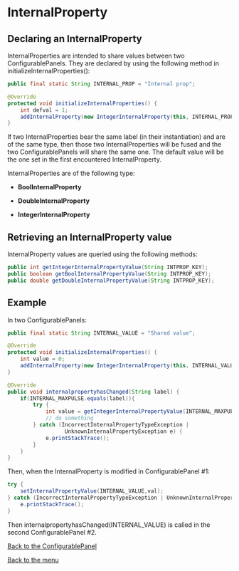 # InternalProperty  <a name="intprop"></a>  

## Declaring an InternalProperty

InternalProperties are intended to share values between two ConfigurablePanels. They are declared by using the following method in initializeInternalProperties():

```java
public final static String INTERNAL_PROP = "Internal prop";

@Override
protected void initializeInternalProperties() {
    int defval = 1;
	addInternalProperty(new IntegerInternalProperty(this, INTERNAL_PROP, defval));
}
```

If two InternalProperties bear the same label (in their instantiation) and are of the same type, then those two InternalProperties will be fused and the two ConfigurablePanels will share the same one. The default value will be the one set in the first encountered InternalProperty.

InternalProperties are of the following type:

- **BoolInternalProperty**

- **DoubleInternalProperty**

- **IntegerInternalProperty**



## Retrieving an InternalProperty value

InternalProperty values are queried using the following methods:

```java
public int getIntegerInternalPropertyValue(String INTPROP_KEY);
public boolean getBoolInternalPropertyValue(String INTPROP_KEY);
public double getDoubleInternalPropertyValue(String INTPROP_KEY);
```



## Example

In two ConfigurablePanels:

```java
public final static String INTERNAL_VALUE = "Shared value";

@Override
protected void initializeInternalProperties() {		
	int value = 0;
    addInternalProperty(new IntegerInternalProperty(this, INTERNAL_VALUE, value));
}

@Override
public void internalpropertyhasChanged(String label) {
	if(INTERNAL_MAXPULSE.equals(label)){
		try {
			int value = getIntegerInternalPropertyValue(INTERNAL_MAXPULSE);
            // do something
		} catch (IncorrectInternalPropertyTypeException |
                  UnknownInternalPropertyException e) {
			e.printStackTrace();
		}
	}
}
```

Then, when the InternalProperty is modified in ConfigurablePanel #1:

```java
try {
	setInternalPropertyValue(INTERNAL_VALUE,val);
} catch (IncorrectInternalPropertyTypeException | UnknownInternalPropertyException e) {
	e.printStackTrace();
}
```

Then internalpropertyhasChanged(INTERNAL_VALUE) is called in the second ConfigurablePanel #2.



[Back to the ConfigurablePanel](configurablepanel.md)

[Back to the menu](index.md)
